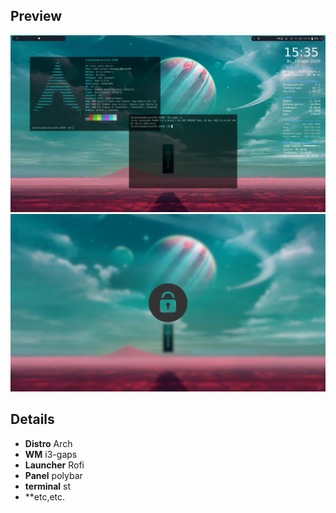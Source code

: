 ## Preview

![Preview1](/preview/Preview.jpg)
<br />
![Lockscreen](/preview/lockscreen.jpg)


## Details
- **Distro** Arch
- **WM** i3-gaps
- **Launcher** Rofi
- **Panel** polybar
- **terminal** st
- **etc,etc.
